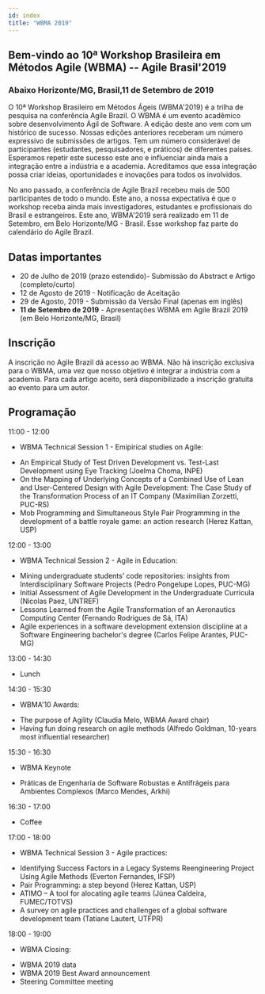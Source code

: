 ```yaml
---
id: index
title: "WBMA 2019"
---
```


## Bem-vindo ao 10ª Workshop Brasileira em Métodos Agile (WBMA) -- Agile Brasil'2019

### Abaixo Horizonte/MG, Brasil,11 de Setembro de 2019

O 10ª Workshop Brasileiro em Métodos Ágeis (WBMA'2019) é a trilha de pesquisa na conferência Agile Brazil. O WBMA é um evento acadêmico sobre desenvolvimento Ágil de Software. A edição deste ano vem com um histórico de sucesso. Nossas edições anteriores receberam um número expressivo de submissões de artigos. Tem um número considerável de participantes (estudantes, pesquisadores, e práticos) de diferentes países. Esperamos repetir este sucesso este ano e influenciar ainda mais a integração entre a indústria e a academia. Acreditamos que essa integração possa criar ideias, oportunidades e inovações para todos os involvidos.

No ano passado, a conferência de Agile Brazil recebeu mais de 500 participantes de todo o mundo. Este ano, a nossa expectativa é que o workshop receba ainda mais investigadores, estudantes e profissionais do Brasil e estrangeiros. Este ano, WBMA'2019 será realizado em 11 de Setembro, em Belo Horizonte/MG - Brasil. Esse workshop faz parte do calendário do Agile Brazil.

## Datas importantes

- 20 de Julho de 2019 (prazo estendido)- Submissão do Abstract e Artigo (completo/curto) 
- 12 de Agosto de 2019 - Notificação de Aceitação
- 29 de Agosto, 2019 - Submissão da Versão Final (apenas em inglês)
- **11 de Setembro de 2019** - Apresentações WBMA em Agile Brazil 2019 (em Belo Horizonte/MG, Brasil)

## Inscrição

A inscrição no Agile Brazil dá acesso ao WBMA. Não há inscrição exclusiva para o WBMA, uma vez que nosso objetivo é integrar a indústria com a academia. Para cada artigo aceito, será disponibilizado a inscrição gratuita ao evento para um autor.

## Programação 
11:00 - 12:00
* WBMA Technical Session 1 - Emipirical studies on Agile:

- An Empirical Study of Test Driven Development vs. Test-Last Development using Eye Tracking (Joelma Choma, INPE)
- On the Mapping of Underlying Concepts of a Combined Use of Lean and User-Centered Design with Agile Development: The Case Study of the Transformation Process of an IT Company (Maximilian Zorzetti, PUC-RS)
- Mob Programming and Simultaneous Style Pair Programming in the development of a battle royale game: an action research (Herez Kattan, USP)

12:00 - 13:00
* WBMA Technical Session 2 - Agile in Education:

- Mining undergraduate students’ code repositories: insights from Interdisciplinary Software Projects (Pedro Pongelupe Lopes, PUC-MG)
- Initial Assessment of Agile Development in the Undergraduate Curricula (Nicolas Paez, UNTREF)
- Lessons Learned from the Agile Transformation of an Aeronautics Computing Center (Fernando Rodrigues de Sá, ITA)
- Agile experiences in a software development extension discipline at a Software Engineering bachelor's degree (Carlos Felipe Arantes, PUC-MG)

13:00 - 14:30
* Lunch

14:30 - 15:30
* WBMA'10 Awards:

- The purpose of Agility (Claudia Melo, WBMA Award chair)
- Having fun doing research on agile methods (Alfredo Goldman, 10-years most influential researcher)

15:30 - 16:30
* WBMA Keynote

- Práticas de Engenharia de Software Robustas e Antifrágeis para Ambientes Complexos (Marco Mendes, Arkhi)

16:30 - 17:00
* Coffee

17:00 - 18:00
* WBMA Technical Session 3 - Agile practices:

- Identifying Success Factors in a Legacy Systems Reengineering Project Using Agile Methods (Everton Fernandes, IFSP)
- Pair Programming: a step beyond (Herez Kattan, USP)
- ATIMO – A tool for alocating agile teams (Júnea Caldeira, FUMEC/TOTVS)
- A survey on agile practices and challenges of a global software development team (Tatiane Lautert, UTFPR)

18:00 - 19:00
* WBMA Closing:

- WBMA 2019 data
- WBMA 2019 Best Award announcement
- Steering Committee meeting
